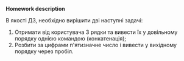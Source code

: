 **Homework description**

В якості ДЗ, необхідно вирішити дві наступні задачі:

1. Отримати від користувача 3 рядки та вивести їх у довільному порядку однією командою (конкатенація);
2. Розбити за цифрами п'ятизначне число і вивести у вихідному порядку через пробіл.
